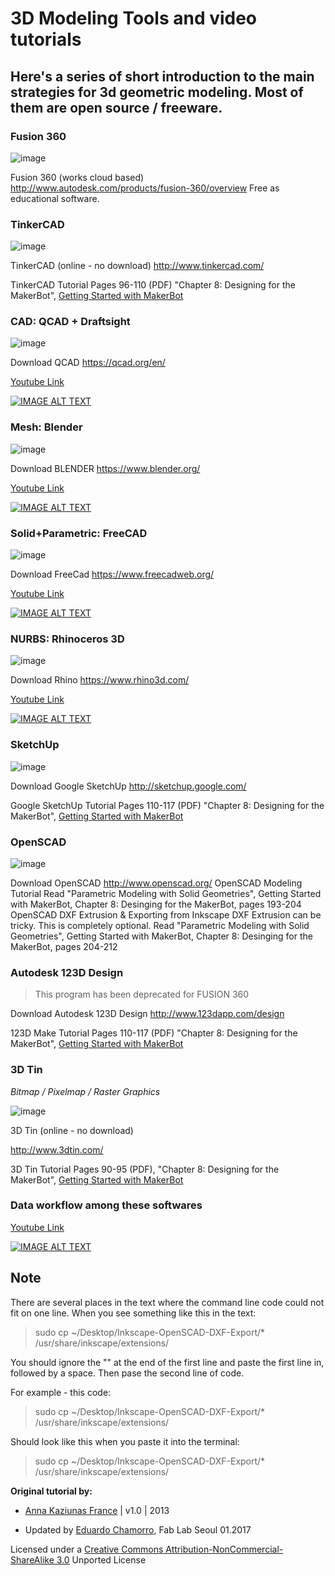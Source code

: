 # 3D Modeling Tools and video tutorials

## Here's a series of short introduction to the main strategies for 3d geometric modeling. Most of them are open source / freeware.

### Fusion 360

![image](3d_cad_tools/fusion.jpg)

Fusion 360 (works cloud based)
http://www.autodesk.com/products/fusion-360/overview
Free as educational software.


### TinkerCAD

![image](3d_cad_tools/tinkercad.png)

TinkerCAD (online - no download)
http://www.tinkercad.com/

TinkerCAD Tutorial
Pages 96-110 (PDF) "Chapter 8: Designing for the MakerBot", [Getting Started with MakerBot](http://shop.oreilly.com/product/0636920026723.do)

### CAD: QCAD + Draftsight

![image](3d_cad_tools/qcad.jpg)

Download QCAD
https://qcad.org/en/

[Youtube Link](https://www.youtube.com/watch?v=doDway3Cq1c)

[![IMAGE ALT TEXT](http://img.youtube.com/vi/doDway3Cq1c/0.jpg)](https://www.youtube.com/watch?v=doDway3Cq1c "QCAD")

### Mesh: Blender

![image](3d_cad_tools/blender.jpg)

Download BLENDER
https://www.blender.org/

[Youtube Link](https://www.youtube.com/watch?v=e5XORqVkVlE)

[![IMAGE ALT TEXT](http://img.youtube.com/vi/e5XORqVkVlE/0.jpg)](https://www.youtube.com/watch?v=e5XORqVkVlEc "BLENDER")

### Solid+Parametric: FreeCAD

![image](3d_cad_tools/freecad.jpg)

Download FreeCad
https://www.freecadweb.org/

[Youtube Link](https://www.youtube.com/watch?v=7nTPc4zFd9w)

[![IMAGE ALT TEXT](http://img.youtube.com/vi/7nTPc4zFd9w/0.jpg)](https://www.youtube.com/watch?v=7nTPc4zFd9w "freecad")

### NURBS: Rhinoceros 3D

![image](3d_cad_tools/rhino.jpg)

Download Rhino
https://www.rhino3d.com/

[Youtube Link](https://www.youtube.com/watch?v=SXReLvfCA_Y)

[![IMAGE ALT TEXT](http://img.youtube.com/vi/SXReLvfCA_Y/0.jpg)](https://www.youtube.com/watch?v=SXReLvfCA_Y "rhino")

### SketchUp  

![image](3d_cad_tools/index.jpg)

Download Google SketchUp
http://sketchup.google.com/

Google SketchUp Tutorial
Pages 110-117 (PDF) "Chapter 8: Designing for the MakerBot", [Getting Started with MakerBot](http://shop.oreilly.com/product/0636920026723.do)

### OpenSCAD

![image](3d_cad_tools/openscad.png)

Download OpenSCAD
http://www.openscad.org/
OpenSCAD Modeling Tutorial
Read "Parametric Modeling with Solid Geometries", Getting Started with MakerBot, Chapter 8: Desinging for the MakerBot, pages 193-204
OpenSCAD DXF Extrusion & Exporting from Inkscape
DXF Extrusion can be tricky. This is completely optional.
Read "Parametric Modeling with Solid Geometries", Getting Started with MakerBot, Chapter 8: Desinging for the MakerBot, pages 204-212



### Autodesk 123D Design
>This program has been deprecated for FUSION 360

Download Autodesk 123D Design
http://www.123dapp.com/design

123D Make Tutorial
Pages 110-117 (PDF) "Chapter 8: Designing for the MakerBot", [Getting Started with MakerBot](http://shop.oreilly.com/product/0636920026723.do)
### 3D Tin
*Bitmap / Pixelmap / Raster Graphics*

![image](3d_cad_tools/3dTin.jpg)


3D Tin (online - no download)

http://www.3dtin.com/

3D Tin Tutorial
Pages 90-95 (PDF), "Chapter 8: Designing for the MakerBot", [Getting Started with MakerBot](http://shop.oreilly.com/product/0636920026723.do)

### Data workflow among these softwares

[Youtube Link](https://www.youtube.com/watch?v=3j0bXVD3KZE)

[![IMAGE ALT TEXT](http://img.youtube.com/vi/3j0bXVD3KZE/0.jpg)](https://www.youtube.com/watch?v=3j0bXVD3KZE")


## Note

There are several places in the text where the command line code could not fit on one line.
When you see something like this in the text:

>sudo cp ~/Desktop/Inkscape-OpenSCAD-DXF-Export/* \
/usr/share/inkscape/extensions/

You should ignore the "\" at the end of the first line and paste the first line in, followed by a space. Then pase the second line of code.

For example - this code:

>sudo cp ~/Desktop/Inkscape-OpenSCAD-DXF-Export/* \
/usr/share/inkscape/extensions/     

Should look like this when you paste it into the terminal:

>sudo cp ~/Desktop/Inkscape-OpenSCAD-DXF-Export/* /usr/share/inkscape/extensions/


**Original tutorial by:**

* [Anna Kaziunas France](http://www.kaziunas.com/site/404.php)
| v1.0 | 2013

* Updated by [Eduardo Chamorro](http://eduardochamorro.github.io/beansreels/index.html), Fab Lab Seoul 01.2017

Licensed under a [Creative Commons Attribution-NonCommercial-ShareAlike 3.0](https://creativecommons.org/licenses/by-nc-sa/3.0/) Unported License
